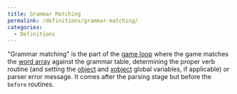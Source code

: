 ```yaml
---
title: Grammar Matching
permalink: /definitions/grammar-matching/
categories: 
  - Definitions
---
```


"Grammar matching" is the part of the [game loop](game_loop)
where the game matches the [word array](word_array) against
the grammar table, determining the proper verb routine (and setting the
[object](object_(Global)) and [xobject](xobject)
global variables, if applicable) or parser error message. It comes after
the parsing stage but before the `before` routines.

